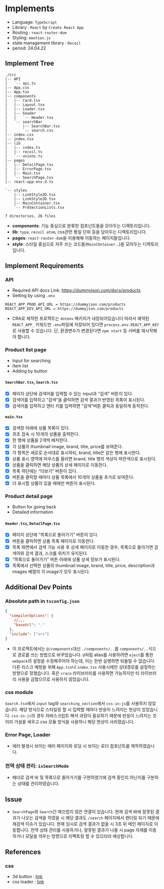 # Implements

- Language: `TypeScript`
- Library : `React` by `Create React App`
- Routing : `react-router-dom`
- Styling: `emotion.js`
- state management library : `Recoil`
- period: 24.04.22

## Implement Tree

```
./src
|-- API
|   `-- api.ts
|-- App.css
|-- App.tsx
|-- components
|   |-- Card.tsx
|   |-- Layout.tsx
|   |-- Loader.tsx
|   |-- header
|   |   `-- Header.tsx
|   `-- searchBar
|       |-- SearchBar.tsx
|       `-- search.css
|-- index.css
|-- index.tsx
|-- lib
|   |-- index.ts
|   |-- recoil.ts
|   `-- unions.ts
|-- pages
|   |-- DetailPage.tsx
|   |-- ErrorPage.tsx
|   |-- Main.tsx
|   `-- SearchPage.tsx
|-- react-app-env.d.ts

`-- styles
    |-- LinkStyle2D.tsx
    |-- LinkStyle3D.tsx
    |-- MainContainer.tsx
    `-- PrdSectionLists.tsx

7 directories, 26 files
```

- **components**: 기능 중심으로 분류한 컴포넌트들을 모아두는 디렉토리입니다.
- **lib**: `type`, `recoil atom`, css관련 통일 단위 등을 담아두는 디렉토리입니다.
- **pages**: `react-router-dom`을 이용해해 이동하는 페이지들입니다.
- **style**: 스타일 중심으로 자주 쓰는 코드들(`MainCOntainer`...)을 모아두는 디렉토리입니다.

## Implement Requirements

### API

- Required API docs Link: https://dummyjson.com/docs/products
- Setting by using `.env`

```
REACT_APP_PROD_API_URL = https://dummyjson.com/products
REACT_APP_DEV_API_URL = https://dummyjson.com/products
```

- CRA로 제작한 프로젝트는 `dotenv` 패키지가 내장되어있습니다 따라서 예약된 `REACT_APP_` 키워드만 `.env`파일에 저장되어 있다면 `process.env.REACT_APP_KEY`로 사용할 수 있습니다. 단, 환경변수가 변경된다면 `npm start` 등 서버를 재시작해야 합니다.

### Product list page

- Input for searching
- Item list
- Adding by button

#### `SearchBar.tsx`, `Search.tsx`

- [x] 페이지 상단에 검색어를 입력할 수 있는 input과 “검색” 버튼이 있다.
- [x] 검색어를 입력하고 “검색”을 클릭하면 검색 결과가 반영된 목록이 표시된다.
- [x] 검색어를 입력하고 엔터 키를 입력하면 “검색”버튼 클릭과 동일하게 동작한다.

#### `main.tsx`

- [x] 검색창 아래에 상품 목록이 있다.
- [x] 최초 접속 시 10개의 상품을 출력한다.
- [x] 한 행에 상품을 2개씩 배치한다.
- [x] 각 상품의 thumbnail image, brand, title, price를 보여준다.
- [x] 각 항목은 세로로 순서대로 표시하되, brand, title은 같은 행에 표시한다.
- [x] 상품 표시 영역에 마우스를 올리면 brand, title 행의 색상이 파란색으로 표시된다.
- [x] 상품을 클릭하면 해당 상품의 상세 페이지로 이동한다.
- [x] 목록 하단에는 “더보기” 버튼이 있다.
- [x] 버튼을 클릭할 때마다 상품 목록에서 10개의 상품을 추가로 보여준다.
- [x] 더 표시할 상품이 있을 때에만 버튼이 표시된다.

### Product detail page

- Button for going back
- Detailed information

#### `Header.tsx`, `DetailPage.tsx`

- [x] 페이지 상단에 “목록으로 돌아가기” 버튼이 있다.
- [x] 버튼을 클릭하면 상품 목록 페이지로 이동한다.
- [x] 목록 화면에서 검색 기능 사용 후 상세 페이지로 이동한 경우, 목록으로 돌아가면 검색어와 검색 결과, 스크롤 위치가 유지된다.
- [x] “목록으로 돌아가기” 버튼 아래에 상품 상세 정보가 표시된다.
- [x] 목록에서 선택한 상품의 thumbnail image, brand, title, price, description과 images 배열의 각 image가 모두 표시된다.

## Additional Dev Points

### Absolute path in `tsconfig.json`

```json
{
  "compilerOptions": {
    //...
    "baseUrl": "."
  },
  "include": ["src"]
}
```

- 이 프로젝트에서는 `@/components`대신 `./components/..`를 `components/..`식으로 경로를 쓰는 방법으로 바꾸었습니다. `@`처럼 alias를 사용하려면 `eject`를 통한 `webpack`의 설정을 수정해주어야 하는데, 이는 한번 실행하면 되둘릴 수 없습니다. 다른 리스크 예방을 위해 `App.tsx`나 `index.tsx` 사용시에만 상대경로를 설정하는 방향으로 정했습니다. 혹은 `craco` 라이브러리를 사용하면 가능하지만 타 라이브러리 사용을 금했으므로 사용하지 않았습니다.

### css module

`Search.tsx`에서 `input` tag와 `searching_section`에서 `css-in-js`를 사용하지 않았습니다. 해당 방식으로 스타일링 할 시 입력할 때마다 반응이 느려지는 현상이 있었습니다. `css-in-js`의 경우 자바스크립트 해석 과정이 필요하기 때문에 반응이 느려지는 것이라 가설을 세우고 css 모듈 방식을 사용하니 해당 현상이 사라졌습니다.

### Error Page, Loader
* 에러 발생시 보이는 에러 페이지와 로딩 시 보이는 로더 컴포넌트를 제작하였습니다.

### 전역 상태 관리: `isSearchMode`
* 헤더로 검색 바 및 목록으로 돌아가기를 구현하였기에 검색 중인지 아닌지를 구분하는 상태를 관리하였습니다.


## Issue
* `SearchPage`와 `Search`간 매끄럽지 않은 연결이 있습니다. 현재 검색 바에 잘못된 결과가 나오는 검색을 하였을 시 해당 결과도 `/search` 페이지에서 랜더링 되기 때문에 재검색 이슈가 있습니다. 현재 임시로 검색 결과가 없을 시 3초 뒤 메인 페이지로 이동합니다. 전역 상태 관리를 사용하거나, 잘못된 결과가 나올 시 page 자체를 이동하거나 모달을 띄우는 방향으로 리펙토링 할 수 있으리라 예상합니다.
## References

### css

- 3d button : [link](https://codepen.io/FelipeMarcos/pen/DyEgda)
- css loader : [link](https://cssloaders.github.io/)
